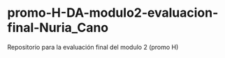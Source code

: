 # promo-H-DA-modulo2-evaluacion-final-Nuria_Cano
Repositorio para la evaluación final del modulo 2 (promo H)

